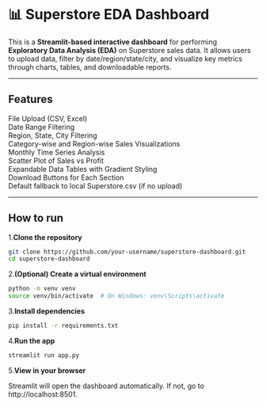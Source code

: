 # 📊 Superstore EDA Dashboard

This is a **Streamlit-based interactive dashboard** for performing **Exploratory Data Analysis (EDA)** on Superstore sales data. It allows users to upload data, filter by date/region/state/city, and visualize key metrics through charts, tables, and downloadable reports.

---

## Features

File Upload (CSV, Excel)  
Date Range Filtering  
Region, State, City Filtering  
Category-wise and Region-wise Sales Visualizations  
Monthly Time Series Analysis  
Scatter Plot of Sales vs Profit  
Expandable Data Tables with Gradient Styling  
Download Buttons for Each Section  
Default fallback to local Superstore.csv (if no upload)

---

## How to run

1.**Clone the repository**  
   ```bash
   git clone https://github.com/your-username/superstore-dashboard.git
   cd superstore-dashboard
   ```
2.**(Optional) Create a virtual environment**

```bash
python -m venv venv
source venv/bin/activate  # On Windows: venv\Scripts\activate
```
3.**Install dependencies**
```bash
pip install -r requirements.txt

```
4.**Run the app**
```bash
streamlit run app.py
```
5.**View in your browser**

Streamlit will open the dashboard automatically. If not, go to http://localhost:8501.

